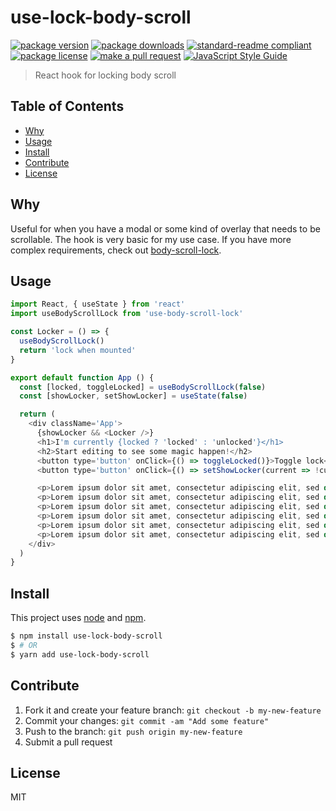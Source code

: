 
# use-lock-body-scroll
[![package version](https://img.shields.io/npm/v/use-lock-body-scroll.svg?style=flat-square)](https://npmjs.org/package/use-lock-body-scroll)
[![package downloads](https://img.shields.io/npm/dm/use-lock-body-scroll.svg?style=flat-square)](https://npmjs.org/package/use-lock-body-scroll)
[![standard-readme compliant](https://img.shields.io/badge/readme%20style-standard-brightgreen.svg?style=flat-square)](https://github.com/RichardLitt/standard-readme)
[![package license](https://img.shields.io/npm/l/use-lock-body-scroll.svg?style=flat-square)](https://npmjs.org/package/use-lock-body-scroll)
[![make a pull request](https://img.shields.io/badge/PRs-welcome-brightgreen.svg?style=flat-square)](http://makeapullrequest.com)
[![JavaScript Style Guide](https://img.shields.io/badge/code_style-standard-brightgreen.svg)](https://standardjs.com)

> React hook for locking body scroll

## Table of Contents

- [Why](#why)
- [Usage](#usage)
- [Install](#install)
- [Contribute](#contribute)
- [License](#License)

## Why

Useful for when you have a modal or some kind of overlay that needs to be scrollable. The hook is very basic for my use case. If you have more complex requirements, check out [body-scroll-lock](https://github.com/willmcpo/body-scroll-lock).

## Usage

```js
import React, { useState } from 'react'
import useBodyScrollLock from 'use-body-scroll-lock'

const Locker = () => {
  useBodyScrollLock()
  return 'lock when mounted'
}

export default function App () {
  const [locked, toggleLocked] = useBodyScrollLock(false)
  const [showLocker, setShowLocker] = useState(false)

  return (
    <div className='App'>
      {showLocker && <Locker />}
      <h1>I'm currently {locked ? 'locked' : 'unlocked'}</h1>
      <h2>Start editing to see some magic happen!</h2>
      <button type='button' onClick={() => toggleLocked()}>Toggle lock</button>
      <button type='button' onClick={() => setShowLocker(current => !current)}>Lock on mount</button>

      <p>Lorem ipsum dolor sit amet, consectetur adipiscing elit, sed do eiusmod tempor incididunt ut labore et dolore magna aliqua. Ut enim ad minim veniam, quis nostrud exercitation ullamco laboris nisi ut aliquip ex ea commodo consequat. Duis aute irure dolor in reprehenderit in voluptate velit esse cillum dolore eu fugiat nulla pariatur. Excepteur sint occaecat cupidatat non proident, sunt in culpa qui officia deserunt mollit anim id est laborum.</p>
      <p>Lorem ipsum dolor sit amet, consectetur adipiscing elit, sed do eiusmod tempor incididunt ut labore et dolore magna aliqua. Ut enim ad minim veniam, quis nostrud exercitation ullamco laboris nisi ut aliquip ex ea commodo consequat. Duis aute irure dolor in reprehenderit in voluptate velit esse cillum dolore eu fugiat nulla pariatur. Excepteur sint occaecat cupidatat non proident, sunt in culpa qui officia deserunt mollit anim id est laborum.</p>
      <p>Lorem ipsum dolor sit amet, consectetur adipiscing elit, sed do eiusmod tempor incididunt ut labore et dolore magna aliqua. Ut enim ad minim veniam, quis nostrud exercitation ullamco laboris nisi ut aliquip ex ea commodo consequat. Duis aute irure dolor in reprehenderit in voluptate velit esse cillum dolore eu fugiat nulla pariatur. Excepteur sint occaecat cupidatat non proident, sunt in culpa qui officia deserunt mollit anim id est laborum.</p>
      <p>Lorem ipsum dolor sit amet, consectetur adipiscing elit, sed do eiusmod tempor incididunt ut labore et dolore magna aliqua. Ut enim ad minim veniam, quis nostrud exercitation ullamco laboris nisi ut aliquip ex ea commodo consequat. Duis aute irure dolor in reprehenderit in voluptate velit esse cillum dolore eu fugiat nulla pariatur. Excepteur sint occaecat cupidatat non proident, sunt in culpa qui officia deserunt mollit anim id est laborum.</p>
      <p>Lorem ipsum dolor sit amet, consectetur adipiscing elit, sed do eiusmod tempor incididunt ut labore et dolore magna aliqua. Ut enim ad minim veniam, quis nostrud exercitation ullamco laboris nisi ut aliquip ex ea commodo consequat. Duis aute irure dolor in reprehenderit in voluptate velit esse cillum dolore eu fugiat nulla pariatur. Excepteur sint occaecat cupidatat non proident, sunt in culpa qui officia deserunt mollit anim id est laborum.</p>
      <p>Lorem ipsum dolor sit amet, consectetur adipiscing elit, sed do eiusmod tempor incididunt ut labore et dolore magna aliqua. Ut enim ad minim veniam, quis nostrud exercitation ullamco laboris nisi ut aliquip ex ea commodo consequat. Duis aute irure dolor in reprehenderit in voluptate velit esse cillum dolore eu fugiat nulla pariatur. Excepteur sint occaecat cupidatat non proident, sunt in culpa qui officia deserunt mollit anim id est laborum.</p>
    </div>
  )
}

```


## Install

This project uses [node](https://nodejs.org) and [npm](https://www.npmjs.com). 

```sh
$ npm install use-lock-body-scroll
$ # OR
$ yarn add use-lock-body-scroll
```

## Contribute

1. Fork it and create your feature branch: `git checkout -b my-new-feature`
2. Commit your changes: `git commit -am "Add some feature"`
3. Push to the branch: `git push origin my-new-feature`
4. Submit a pull request

## License

MIT 
    
